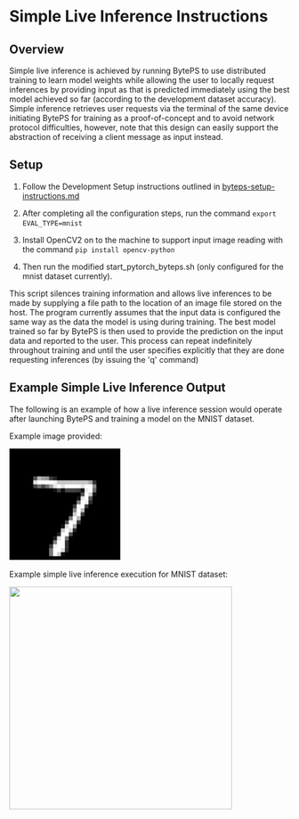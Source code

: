 # Simple Live Inference Instructions

## Overview

Simple live inference is achieved by running BytePS to use distributed training to learn model weights while allowing the user to locally request inferences by providing input as that is predicted immediately using the best model achieved so far (according to the development dataset accuracy).  Simple inference retrieves user requests via the terminal of the same device initiating BytePS for training as a proof-of-concept and to avoid network protocol difficulties, however, note that this design can easily support the abstraction of receiving a client message as input instead.

## Setup

1. Follow the Development Setup instructions outlined in [byteps-setup-instructions.md](https://github.com/liangw6/byteps/blob/master/team_notes/byteps-setup-instructions.md)

2. After completing all the configuration steps, run the command ``` export EVAL_TYPE=mnist ```

3. Install OpenCV2 on to the machine to support input image reading with the command ``` pip install opencv-python ```

4. Then run the modified start_pytorch_byteps.sh (only configured for the mnist dataset currently).

This script silences training information and allows live inferences to be made by supplying a file path to the location of an image file stored on the host.  The program currently assumes that the input data is configured the same way as the data the model is using during training.  The best model trained so far by BytePS is then used to provide the prediction on the input data and reported to the user.  This process can repeat indefinitely throughout training and until the user specifies explicitly that they are done requesting inferences (by issuing the 'q' command)

## Example Simple Live Inference Output

The following is an example of how a live inference session would operate after launching BytePS and training a model on the MNIST dataset.

Example image provided:
    
<img src="mnist_example_image_7.png" width="200" height="200" />

Example simple live inference execution for MNIST dataset:

<img src="example_live_inference_execution.png" width="400" height="400" />




